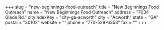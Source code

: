 +++
slug = "new-beginnings-food-outreach"
title = "New Beginnings Food Outreach"
name = "New Beginnings Food Outreach"
address = "7034 Glade Rd."
cityIndexKey = "city-ga-acworth"
city = "Acworth"
state = "GA"
postal = "30102"
website = ""
phone = "770-529-6353"
fax = ""
+++
